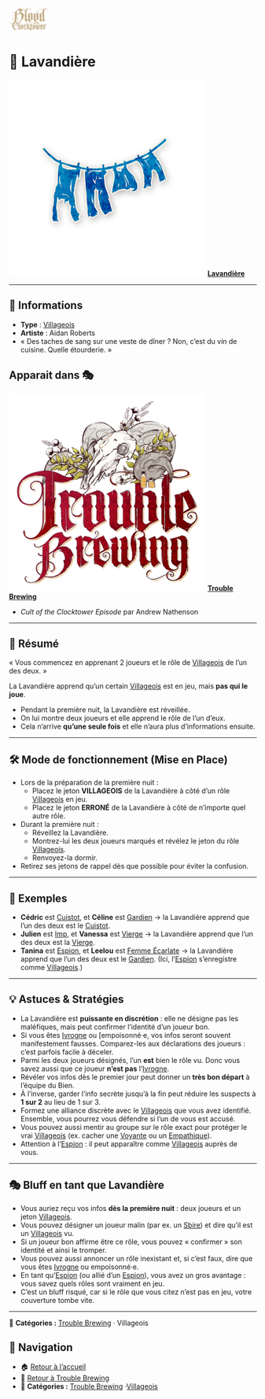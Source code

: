 <p align="left">
  <a href="/botc-fr-bambi/">
    <img src="../images/logo.png" alt="Accueil BotC FR" width="80">
  </a>
</p>

# 🧺 Lavandière  

[<img src="../images/Icon_washerwoman.png" alt="Lavandière" width="400">](../tb_roles/lavandiere.md) [**Lavandière**](../tb_roles/lavandiere.md)


---

## 📖 Informations  

- **Type** : [Villageois](../villageois.md)  
- **Artiste** : Aidan Roberts  
- « Des taches de sang sur une veste de dîner ? Non, c’est du vin de cuisine. Quelle étourderie. »  

## Apparait dans 🎭 


[<img src="../images/Logo_trouble_brewing.png" alt="Trouble Brewing" width="400">](../trouble_brewing.md) [**Trouble Brewing**](../trouble_brewing.md)

- *Cult of the Clocktower Episode* par Andrew Nathenson  

---

## 📝 Résumé  

« Vous commencez en apprenant 2 joueurs et le rôle de [Villageois](../glossaire.md#villageois) de l’un des deux. »  

La Lavandière apprend qu’un certain [Villageois](../glossaire.md#villageois) est en jeu, mais **pas qui le joue**.  

- Pendant la première nuit, la Lavandière est réveillée.  
- On lui montre deux joueurs et elle apprend le rôle de l’un d’eux.  
- Cela n’arrive **qu’une seule fois** et elle n’aura plus d’informations ensuite.  

---

## 🛠️ Mode de fonctionnement (Mise en Place)  

- Lors de la préparation de la première nuit :  
  - Placez le jeton **VILLAGEOIS** de la Lavandière à côté d’un rôle [Villageois](../glossaire.md#villageois) en jeu.  
  - Placez le jeton **ERRONÉ** de la Lavandière à côté de n’importe quel autre rôle.  
- Durant la première nuit :  
  - Réveillez la Lavandière.  
  - Montrez-lui les deux joueurs marqués et révélez le jeton du rôle [Villageois](../glossaire.md#villageois).  
  - Renvoyez-la dormir.  
- Retirez ses jetons de rappel dès que possible pour éviter la confusion.  

---

## 📂 Exemples  

- **Cédric** est [Cuistot](cuistot.md), et **Céline** est [Gardien](gardien.md) → la Lavandière apprend que l’un des deux est le [Cuistot](cuistot.md).  
- **Julien** est [Imp](imp.md), et **Vanessa** est [Vierge](vierge.md) → la Lavandière apprend que l’un des deux est la [Vierge](vierge.md).  
- **Tanina** est [Espion](espion.md), et **Leelou** est [Femme Écarlate](femmeecarlate.md) → la Lavandière apprend que l’un des deux est le [Gardien](gardien.md). (Ici, l’[Espion](espion.md) s’enregistre comme [Villageois](../glossaire.md#villageois).)  

---

## 💡 Astuces & Stratégies  

- La Lavandière est **puissante en discrétion** : elle ne désigne pas les maléfiques, mais peut confirmer l’identité d’un joueur bon.  
- Si vous êtes [Ivrogne](ivrogne.md) ou [empoisonné·e, vos infos seront souvent manifestement fausses. Comparez-les aux déclarations des joueurs : c’est parfois facile à déceler.  
- Parmi les deux joueurs désignés, l’un **est** bien le rôle vu. Donc vous savez aussi que ce joueur **n’est pas** l’[Ivrogne](ivrogne.md).  
- Révéler vos infos dès le premier jour peut donner un **très bon départ** à l’équipe du Bien.  
- À l’inverse, garder l’info secrète jusqu’à la fin peut réduire les suspects à **1 sur 2** au lieu de 1 sur 3.  
- Formez une alliance discrète avec le [Villageois](../glossaire.md#villageois) que vous avez identifié. Ensemble, vous pourrez vous défendre si l’un de vous est accusé.  
- Vous pouvez aussi mentir au groupe sur le rôle exact pour protéger le vrai [Villageois](../glossaire.md#villageois) (ex. cacher une [Voyante](voyante.md) ou un [Empathique](empathique.md)).  
- Attention à l’[Espion](espion.md) : il peut apparaître comme [Villageois](../glossaire.md#villageois) auprès de vous.  

---

## 🎭 Bluff en tant que Lavandière  

- Vous auriez reçu vos infos **dès la première nuit** : deux joueurs et un jeton [Villageois](../glossaire.md#villageois).  
- Vous pouvez désigner un joueur malin (par ex. un [Sbire](../glossaire.md#sbire)) et dire qu’il est un [Villageois](../glossaire.md#villageois) vu.  
- Si un joueur bon affirme être ce rôle, vous pouvez « confirmer » son identité et ainsi le tromper.  
- Vous pouvez aussi annoncer un rôle inexistant et, si c’est faux, dire que vous êtes [Ivrogne](ivrogne.md) ou empoisonné·e.  
- En tant qu’[Espion](espion.md) (ou allié d’un [Espion](espion.md)), vous avez un gros avantage : vous savez quels rôles sont vraiment en jeu.  
- C’est un bluff risqué, car si le rôle que vous citez n’est pas en jeu, votre couverture tombe vite.  

---
 
📂 **Catégories :** [Trouble Brewing](../trouble_brewing.md) · Villageois


## 📂 Navigation 

- 🏠 [Retour à l’accueil](/botc-fr-bambi/)  
- 🍺 [Retour à Trouble Brewing](../trouble_brewing.md)  
- 📂 **Catégories :** [Trouble Brewing](../trouble_brewing.md) ·[Villageois](../villageois.md) 
